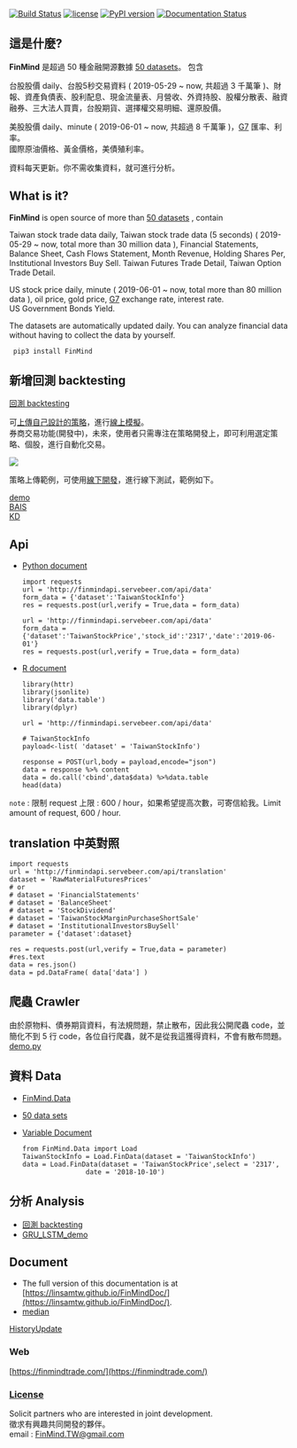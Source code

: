 [![Build Status](https://travis-ci.org/FinMind/FinMind.svg?branch=master)](https://travis-ci.org/FinMind/FinMind)
[![license](https://img.shields.io/github/license/mashape/apistatus.svg?maxAge=2592000)](https://github.com/linsamtw/FinMind/blob/master/LICENSE)
[![PyPI version](https://badge.fury.io/py/FinMind.svg)](https://badge.fury.io/py/FinMind)
[![Documentation Status](https://readthedocs.org/projects/finminddoc/badge/?version=latest)](https://finminddoc.readthedocs.io/en/latest/?badge=latest)
<!--[![Coverage Status](https://coveralls.io/repos/github/linsamtw/FinMind/badge.svg?branch=master)](https://coveralls.io/github/linsamtw/FinMind?branch=master)-->

## 這是什麼?
**FinMind** 是超過 50 種金融開源數據 [50 datasets](https://github.com/linsamtw/FinMind/blob/master/dataset.md)。
包含

台股股價 daily、台股5秒交易資料 ( 2019-05-29 ~ now, 共超過 3 千萬筆 )、財報、資產負債表、股利配息、現金流量表、月營收、外資持股、股權分散表、融資融券、三大法人買賣，台股期貨、選擇權交易明細、還原股價。

美股股價 daily、minute ( 2019-06-01 ~ now, 共超過 8 千萬筆 )，[G7](https://zh.wikipedia.org/zh-tw/%E5%85%AB%E5%A4%A7%E5%B7%A5%E6%A5%AD%E5%9C%8B%E7%B5%84%E7%B9%94) 匯率、利率。<br>
國際原油價格、黃金價格，美債殖利率。

資料每天更新。你不需收集資料，就可進行分析。

## What is it?
**FinMind** is open source of more than [50 datasets](https://github.com/linsamtw/FinMind/blob/master/dataset.md)  , contain 

Taiwan stock trade data daily, Taiwan stock trade data (5 seconds) ( 2019-05-29 ~ now, total more than 30 million data ), Financial Statements, Balance Sheet, Cash Flows Statement, Month Revenue, Holding Shares Per, Institutional Investors Buy Sell. Taiwan Futures Trade Detail, Taiwan Option Trade Detail.

US stock price daily, minute ( 2019-06-01 ~ now, total more than 80 million data ), oil price, gold price, [G7](https://zh.wikipedia.org/zh-tw/%E5%85%AB%E5%A4%A7%E5%B7%A5%E6%A5%AD%E5%9C%8B%E7%B5%84%E7%B9%94) exchange rate, interest rate. <br>
US Government Bonds Yield. 

The datasets are automatically updated daily.
You can analyze financial data without having to collect the data by yourself.<br>

     pip3 install FinMind

## 新增回測 backtesting
[回測 backtesting](https://github.com/FinMind/FinMind/blob/master/BackTesting/README.md)

可[上傳自己設計的策略](https://finmindtrade.com/analysis/upload)，進行[線上模擬](https://finmindtrade.com/analysis/back_testing)。<br>
券商交易功能(開發中)，未來，使用者只需專注在策略開發上，即可利用選定策略、個股，進行自動化交易。<br>

![](https://raw.githubusercontent.com/FinMind/FinMind/master/BackTesting/online.png)

策略上傳範例，可使用[線下開發](https://github.com/FinMind/FinMind/blob/master/BackTesting/test.ipynb)，進行線下測試，範例如下。

[demo](https://github.com/FinMind/FinMind/blob/master/BackTesting/demo.py)<br>
[BAIS](https://github.com/FinMind/FinMind/blob/master/BackTesting/BAIS.py)<br>
[KD](https://github.com/FinMind/FinMind/blob/master/BackTesting/KD.py)

  ## Api
  
  * [Python document](https://github.com/linsamtw/FinMind/blob/master/example/Python%20document.md)
  
  
		import requests
		url = 'http://finmindapi.servebeer.com/api/data'
		form_data = {'dataset':'TaiwanStockInfo'}
		res = requests.post(url,verify = True,data = form_data)

		url = 'http://finmindapi.servebeer.com/api/data'
		form_data = {'dataset':'TaiwanStockPrice','stock_id':'2317','date':'2019-06-01'}
		res = requests.post(url,verify = True,data = form_data)
  
  * [R document](https://github.com/linsamtw/FinMind/blob/master/example/R%20document.md)
  
  
		library(httr) 
		library(jsonlite)
		library('data.table')
		library(dplyr)

		url = 'http://finmindapi.servebeer.com/api/data'

		# TaiwanStockInfo
		payload<-list( 'dataset' = 'TaiwanStockInfo')

		response = POST(url,body = payload,encode="json")
		data = response %>% content 
		data = do.call('cbind',data$data) %>%data.table
		head(data)	

  `note` : 限制 request 上限 : 600 / hour，如果希望提高次數，可寄信給我。Limit amount of request, 600 / hour.


  ## translation 中英對照
  
	import requests
	url = 'http://finmindapi.servebeer.com/api/translation'
	dataset = 'RawMaterialFuturesPrices'
	# or 
	# dataset = 'FinancialStatements'
	# dataset = 'BalanceSheet'
	# dataset = 'StockDividend'
	# dataset = 'TaiwanStockMarginPurchaseShortSale'
	# dataset = 'InstitutionalInvestorsBuySell'
	parameter = {'dataset':dataset}

	res = requests.post(url,verify = True,data = parameter)
	#res.text
	data = res.json()
	data = pd.DataFrame( data['data'] )

  ## 爬蟲 Crawler 
  由於原物料、債券期貨資料，有法規問題，禁止散布，因此我公開爬蟲 code，並簡化不到 5 行 code，各位自行爬蟲，就不是從我這獲得資料，不會有散布問題。<br>
  [demo.py](https://github.com/linsamtw/FinMind/blob/master/Crawler/demo.py)

  ## 資料 Data
  * [FinMind.Data](https://github.com/linsamtw/FinMind/tree/master/Data)
  * [50 data sets](https://github.com/linsamtw/FinMind/blob/master/dataset.md)  
  * [Variable Document](https://github.com/linsamtw/FinMind/blob/master/VariableDocument.md)
  
		from FinMind.Data import Load
		TaiwanStockInfo = Load.FinData(dataset = 'TaiwanStockInfo')
		data = Load.FinData(dataset = 'TaiwanStockPrice',select = '2317',
						date = '2018-10-10')

  ## 分析 Analysis 
  * [回測 backtesting](https://github.com/FinMind/FinMind/blob/master/BackTesting/README.md)
  * [GRU_LSTM_demo](https://github.com/linsamtw/FinMind/blob/master/Mining/GRU_LSTM_demo.py)

  ## Document
  * The full version of this documentation is at [https://linsamtw.github.io/FinMindDoc/](https://linsamtw.github.io/FinMindDoc/).
  * [median](https://medium.com/@yanweiliu/finmind-%E4%BD%BF%E7%94%A8python%E6%9F%A5%E5%85%A8%E7%90%83%E8%82%A1%E5%83%B9-%E5%82%B5%E5%88%B8-%E5%8E%9F%E6%B2%B9%E5%83%B9%E6%A0%BC-f39d13ad6a68)


[HistoryUpdate](https://github.com/linsamtw/FinMind/blob/master/HistoryUpdate.md)


### Web
[https://finmindtrade.com/](https://finmindtrade.com/)


### [License](https://github.com/linsamtw/FinMind/blob/master/LICENSE)

Solicit partners who are interested in joint development. <br>
徵求有興趣共同開發的夥伴。<br>
email : FinMind.TW@gmail.com


